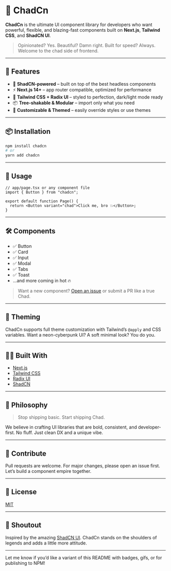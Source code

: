 
# 💪 ChadCn

**ChadCn** is the ultimate UI component library for developers who want powerful, flexible, and blazing-fast components built on **Next.js**, **Tailwind CSS**, and **ShadCN UI**.

> Opinionated? Yes.
> Beautiful? Damn right.
> Built for speed? Always.
> Welcome to the chad side of frontend.

---

## 🚀 Features

* 🧠 **ShadCN-powered** – built on top of the best headless components
* ⚡ **Next.js 14+** – app router compatible, optimized for performance
* 🎨 **Tailwind CSS + Radix UI** – styled to perfection, dark/light mode ready
* 📦 **Tree-shakable & Modular** – import only what you need
* 🧩 **Customizable & Themed** – easily override styles or use themes

---

## 📦 Installation

```bash
npm install chadcn
# or
yarn add chadcn
```

---

## 🔌 Usage

```tsx
// app/page.tsx or any component file
import { Button } from "chadcn";

export default function Page() {
  return <Button variant="chad">Click me, bro 💥</Button>;
}
```

---

## 🛠️ Components

* ✅ Button
* ✅ Card
* ✅ Input
* ✅ Modal
* ✅ Tabs
* ✅ Toast
* ...and more coming in hot 🔥

> Want a new component? [Open an issue](https://github.com/your-org/chadcn/issues) or submit a PR like a true Chad.

---

## 🎨 Theming

ChadCn supports full theme customization with Tailwind’s `@apply` and CSS variables. Want a neon-cyberpunk UI? A soft minimal look? You do you.

---

## 🧑‍💻 Built With

* [Next.js](https://nextjs.org/)
* [Tailwind CSS](https://tailwindcss.com/)
* [Radix UI](https://www.radix-ui.com/)
* [ShadCN](https://ui.shadcn.dev/)

---

## 🧠 Philosophy

> Stop shipping basic. Start shipping Chad.

We believe in crafting UI libraries that are bold, consistent, and developer-first. No fluff. Just clean DX and a unique vibe.

---

## 🌟 Contribute

Pull requests are welcome. For major changes, please open an issue first.
Let’s build a component empire together.

---

## 📄 License

[MIT](./LICENSE)

---

## 💜 Shoutout

Inspired by the amazing [ShadCN UI](https://github.com/shadcn/ui). ChadCn stands on the shoulders of legends and adds a little more attitude.

---

Let me know if you’d like a variant of this README with badges, gifs, or for publishing to NPM!
